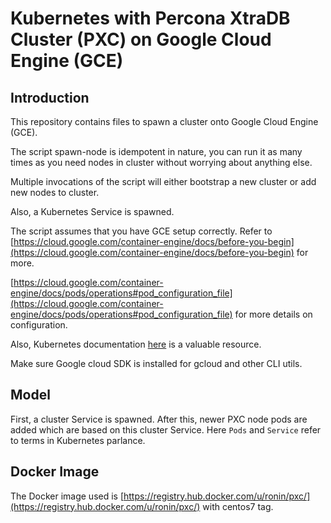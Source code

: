 Kubernetes with Percona XtraDB Cluster (PXC) on Google Cloud Engine (GCE)
================

## Introduction

This repository contains files to spawn a cluster onto Google Cloud Engine (GCE).

The script spawn-node is idempotent in nature, you can run it as many times as you need nodes in cluster without worrying about anything else.

Multiple invocations of the script will either bootstrap a new cluster or add new nodes to cluster.

Also, a Kubernetes Service is spawned.

The script assumes that you have GCE setup correctly. Refer to [https://cloud.google.com/container-engine/docs/before-you-begin](https://cloud.google.com/container-engine/docs/before-you-begin) for more.

[https://cloud.google.com/container-engine/docs/pods/operations#pod_configuration_file](https://cloud.google.com/container-engine/docs/pods/operations#pod_configuration_file) for more details on configuration.

Also, Kubernetes documentation [here](https://github.com/GoogleCloudPlatform/kubernetes/tree/master/docs) is a valuable resource.

Make sure Google cloud SDK is installed for gcloud and other CLI utils.


## Model

First, a cluster Service is spawned. After this, newer PXC node pods are added which are based on this cluster Service. Here ```Pods``` and ```Service``` refer to terms in Kubernetes parlance.


## Docker Image

The Docker image used is [https://registry.hub.docker.com/u/ronin/pxc/](https://registry.hub.docker.com/u/ronin/pxc/) with centos7 tag.
